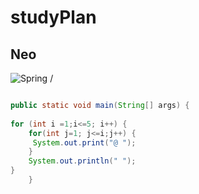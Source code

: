 # studyPlan
## Neo
![Spring](https://user-images.githubusercontent.com/73769876/172448482-405a0e84-7006-49ff-be35-7aef44d10257.png)
/

```Java

public static void main(String[] args) {
 
for (int i =1;i<=5; i++) {
	for(int j=1; j<=i;j++) {
	 System.out.print("@ ");	
	}
	System.out.println(" ");
}
	}

```

